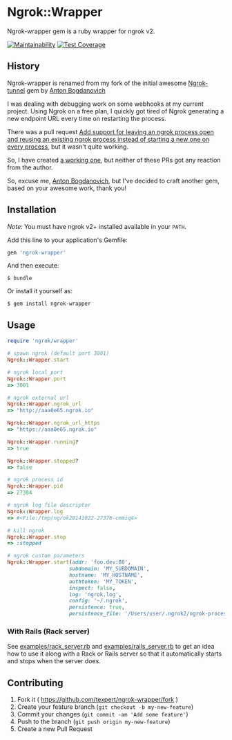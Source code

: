 # Ngrok::Wrapper

Ngrok-wrapper gem is a ruby wrapper for ngrok v2.

[![Maintainability](https://api.codeclimate.com/v1/badges/d978e217a8219326e325/maintainability)](https://codeclimate.com/github/texpert/ngrok-wrapper/maintainability)
[![Test Coverage](https://api.codeclimate.com/v1/badges/d978e217a8219326e325/test_coverage)](https://codeclimate.com/github/texpert/ngrok-wrapper/test_coverage)

## History

Ngrok-wrapper is renamed from my fork of the initial awesome [Ngrok-tunnel](https://github.com/bogdanovich/ngrok-tunnel) gem by [Anton Bogdanovich](https://github.com/bogdanovich)

I was dealing with debugging work on some webhooks at my current project. Using Ngrok on a free plan, I quickly got tired of Ngrok generating a new endpoint URL every time on restarting the process. 

There was a pull request [Add support for leaving an ngrok process open and reusing an existing ngrok process 
instead of starting a new one on every process](https://github.com/bogdanovich/ngrok-tunnel/pull/11), but it wasn't 
quite working. 

So, I have created [a working one](https://github.com/bogdanovich/ngrok-tunnel/pull/20), but neither 
of these PRs got any reaction from the author.

So, excuse me, [Anton Bogdanovich](https://github.com/bogdanovich), but I've decided to craft another gem, based on your awesome work, thank you!

## Installation

*Note:* You must have ngrok v2+ installed available in your `PATH`.

Add this line to your application's Gemfile:

```ruby
gem 'ngrok-wrapper'
```

And then execute:

    $ bundle

Or install it yourself as:

    $ gem install ngrok-wrapper

## Usage

```ruby
require 'ngrok/wrapper'

# spawn ngrok (default port 3001)
Ngrok::Wrapper.start

# ngrok local_port
Ngrok::Wrapper.port
=> 3001

# ngrok external url
Ngrok::Wrapper.ngrok_url
=> "http://aaa0e65.ngrok.io"

Ngrok::Wrapper.ngrok_url_https
=> "https://aaa0e65.ngrok.io"

Ngrok::Wrapper.running?
=> true

Ngrok::Wrapper.stopped?
=> false

# ngrok process id
Ngrok::Wrapper.pid
=> 27384

# ngrok log file descriptor
Ngrok::Wrapper.log
=> #<File:/tmp/ngrok20141022-27376-cmmiq4>

# kill ngrok
Ngrok::Wrapper.stop
=> :stopped

```

```ruby
# ngrok custom parameters
Ngrok::Wrapper.start(addr: 'foo.dev:80',
                    subdomain: 'MY_SUBDOMAIN',
                    hostname: 'MY_HOSTNAME',
                    authtoken: 'MY_TOKEN',
                    inspect: false,
                    log: 'ngrok.log',
                    config: '~/.ngrok',
                    persistence: true,
                    persistence_file: '/Users/user/.ngrok2/ngrok-process.json') # optional parameter

```

### With Rails (Rack server)

See [examples/rack_server.rb](examples/rack_server.rb) and [examples/rails_server.rb](examples/rails_server.rb) to get an idea how to use it along with a Rack or Rails server so that it automatically starts and stops when the server does.


## Contributing

1. Fork it ( https://github.com/texpert/ngrok-wrapper/fork )
2. Create your feature branch (`git checkout -b my-new-feature`)
3. Commit your changes (`git commit -am 'Add some feature'`)
4. Push to the branch (`git push origin my-new-feature`)
5. Create a new Pull Request
